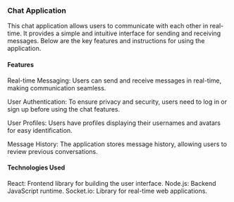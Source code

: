 ### Chat Application
This chat application allows users to communicate with each other in real-time. It provides a simple and intuitive interface for sending and receiving messages. Below are the key features and instructions for using the application.

#### Features
Real-time Messaging: Users can send and receive messages in real-time, making communication seamless.

User Authentication: To ensure privacy and security, users need to log in or sign up before using the chat features.

User Profiles: Users have profiles displaying their usernames and avatars for easy identification.

Message History: The application stores message history, allowing users to review previous conversations.

#### Technologies Used
React: Frontend library for building the user interface.
Node.js: Backend JavaScript runtime.
Socket.io: Library for real-time web applications.
